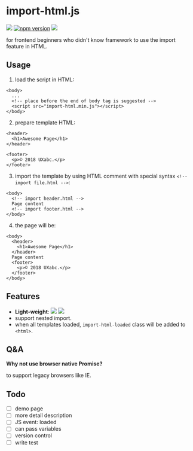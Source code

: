 import-html.js
===

![](https://circleci.com/gh/yfxie/import-html.svg?style=svg)
[![npm version](https://badge.fury.io/js/import-html.js.svg)](https://badge.fury.io/js/import-html.js)
![](http://img.badgesize.io/yfxie/import-html/master/import-html.min.js.svg?compression=gzip)

for frontend beginners who didn't know framework to use the import feature in HTML.

Usage
---

1. load the script in HTML:
```
<body>
  ...
  <!-- place before the end of body tag is suggested -->
  <script src="import-html.min.js"></script>
</body>
```

2. prepare template HTML:
```
<header>
  <h1>Awesome Page</h1>
</header>
```
```
<footer>
  <p>© 2018 UXabc.</p>
</footer>
```

3. import the template by using HTML comment with special syntax `<!-- import file.html -->`:
```
<body>
  <!-- import header.html -->
  Page content
  <!-- import footer.html -->
</body>
```

4. the page will be:
```
<body>
  <header>
    <h1>Awesome Page</h1>
  </header>
  Page content
  <footer>
    <p>© 2018 UXabc.</p>
  </footer>
</body>
```


Features
---
- **Light-weight**: ![](http://img.badgesize.io/yfxie/import-html/master/import-html.min.js.svg)
![](http://img.badgesize.io/yfxie/import-html/master/import-html.min.js.svg?compression=gzip)
- support nested import.
- when all templates loaded, `import-html-loaded` class will be added to `<html>`.

Q&A
---

**Why not use browser native Promise?**

to support legacy browsers like IE.

Todo
---
- [ ] demo page
- [ ] more detail description
- [ ] JS event: loaded
- [ ] can pass variables
- [ ] version control
- [ ] write test
